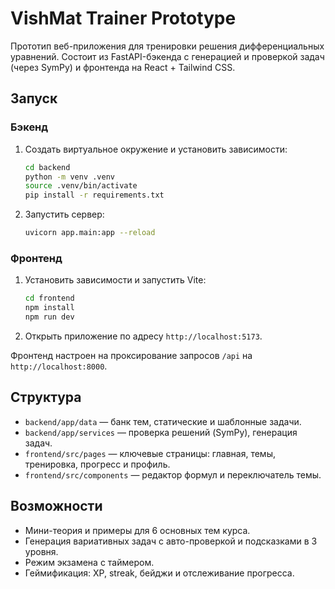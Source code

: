 # VishMat Trainer Prototype

Прототип веб-приложения для тренировки решения дифференциальных уравнений. Состоит из FastAPI-бэкенда с генерацией и проверкой
задач (через SymPy) и фронтенда на React + Tailwind CSS.

## Запуск

### Бэкенд
1. Создать виртуальное окружение и установить зависимости:
   ```bash
   cd backend
   python -m venv .venv
   source .venv/bin/activate
   pip install -r requirements.txt
   ```
2. Запустить сервер:
   ```bash
   uvicorn app.main:app --reload
   ```

### Фронтенд
1. Установить зависимости и запустить Vite:
   ```bash
   cd frontend
   npm install
   npm run dev
   ```
2. Открыть приложение по адресу `http://localhost:5173`.

Фронтенд настроен на проксирование запросов `/api` на `http://localhost:8000`.

## Структура
- `backend/app/data` — банк тем, статические и шаблонные задачи.
- `backend/app/services` — проверка решений (SymPy), генерация задач.
- `frontend/src/pages` — ключевые страницы: главная, темы, тренировка, прогресс и профиль.
- `frontend/src/components` — редактор формул и переключатель темы.

## Возможности
- Мини-теория и примеры для 6 основных тем курса.
- Генерация вариативных задач с авто-проверкой и подсказками в 3 уровня.
- Режим экзамена с таймером.
- Геймификация: XP, streak, бейджи и отслеживание прогресса.

